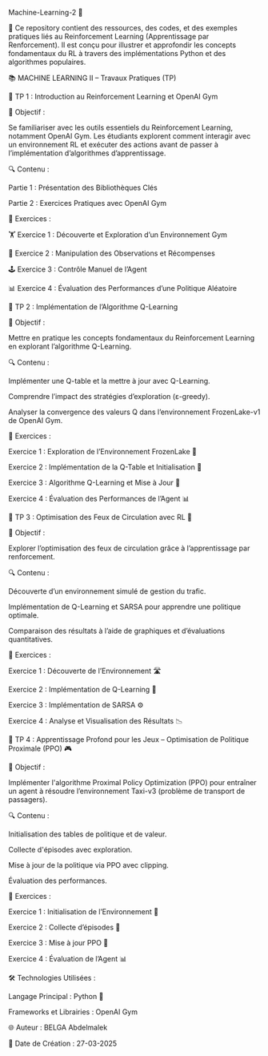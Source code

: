 Machine-Learning-2 🌟

📂 Ce repository contient des ressources, des codes, et des exemples pratiques liés au Reinforcement Learning (Apprentissage par Renforcement).
Il est conçu pour illustrer et approfondir les concepts fondamentaux du RL à travers des implémentations Python et des algorithmes populaires.

📚 MACHINE LEARNING II – Travaux Pratiques (TP)

🧪 TP 1 : Introduction au Reinforcement Learning et OpenAI Gym

🎯 Objectif :

Se familiariser avec les outils essentiels du Reinforcement Learning, notamment OpenAI Gym. Les étudiants explorent comment interagir avec un environnement RL et exécuter des actions avant de passer à l’implémentation d’algorithmes d’apprentissage.

🔍 Contenu :

Partie 1 : Présentation des Bibliothèques Clés

Partie 2 : Exercices Pratiques avec OpenAI Gym

🧩 Exercices :

🏋️ Exercice 1 : Découverte et Exploration d’un Environnement Gym

🧩 Exercice 2 : Manipulation des Observations et Récompenses

🕹️ Exercice 3 : Contrôle Manuel de l’Agent

📊 Exercice 4 : Évaluation des Performances d’une Politique Aléatoire

🧪 TP 2 : Implémentation de l’Algorithme Q-Learning

🎯 Objectif :

Mettre en pratique les concepts fondamentaux du Reinforcement Learning en explorant l’algorithme Q-Learning.

🔍 Contenu :

Implémenter une Q-table et la mettre à jour avec Q-Learning.

Comprendre l’impact des stratégies d’exploration (ε-greedy).

Analyser la convergence des valeurs Q dans l’environnement FrozenLake-v1 de OpenAI Gym.

🧩 Exercices :

Exercice 1 : Exploration de l’Environnement FrozenLake 🧊

Exercice 2 : Implémentation de la Q-Table et Initialisation 📝

Exercice 3 : Algorithme Q-Learning et Mise à Jour 🔄

Exercice 4 : Évaluation des Performances de l’Agent 📊

🧪 TP 3 : Optimisation des Feux de Circulation avec RL 🚦

🎯 Objectif :

Explorer l’optimisation des feux de circulation grâce à l’apprentissage par renforcement.

🔍 Contenu :

Découverte d’un environnement simulé de gestion du trafic.

Implémentation de Q-Learning et SARSA pour apprendre une politique optimale.

Comparaison des résultats à l’aide de graphiques et d’évaluations quantitatives.

🧩 Exercices :

Exercice 1 : Découverte de l’Environnement 🛣️

Exercice 2 : Implémentation de Q-Learning 🔄

Exercice 3 : Implémentation de SARSA ⚙️

Exercice 4 : Analyse et Visualisation des Résultats 📉

🧪 TP 4 : Apprentissage Profond pour les Jeux – Optimisation de Politique Proximale (PPO) 🎮

🎯 Objectif :

Implémenter l'algorithme Proximal Policy Optimization (PPO) pour entraîner un agent à résoudre l’environnement Taxi-v3 (problème de transport de passagers).

🔍 Contenu :

Initialisation des tables de politique et de valeur.

Collecte d'épisodes avec exploration.

Mise à jour de la politique via PPO avec clipping.

Évaluation des performances.

🧩 Exercices :

Exercice 1 : Initialisation de l’Environnement 🚖

Exercice 2 : Collecte d’épisodes 📂

Exercice 3 : Mise à jour PPO 🔄

Exercice 4 : Évaluation de l’Agent 📊

🛠 Technologies Utilisées :

Langage Principal : Python 🐍

Frameworks et Librairies : OpenAI Gym

🌐 Auteur : BELGA Abdelmalek

📅 Date de Création : 27-03-2025

